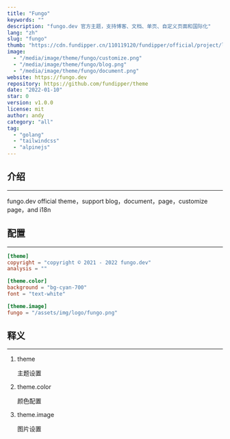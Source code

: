 ```yaml
---
title: "Fungo"
keywords: ""
description: "fungo.dev 官方主题，支持博客、文档、单页、自定义页面和国际化"
lang: "zh"
slug: "fungo"
thumb: "https://cdn.fundipper.cn/110119120/fundipper/official/project/lepu.webp"
image:
  - "/media/image/theme/fungo/customize.png"
  - "/media/image/theme/fungo/blog.png"
  - "/media/image/theme/fungo/document.png"
website: https://fungo.dev
repository: https://github.com/fundipper/theme
date: "2022-01-10"
star: 0
version: v1.0.0
license: mit
author: andy
category: "all"
tag:
  - "golang"
  - "tailwindcss"
  - "alpinejs"
---
```


## 介绍

---

fungo.dev official theme，support blog，document，page，customize page，and i18n

## 配置

---

```toml
[theme]
copyright = "copyright © 2021 - 2022 fungo.dev"
analysis = ""

[theme.color]
background = "bg-cyan-700"
font = "text-white"

[theme.image]
fungo = "/assets/img/logo/fungo.png"
```

## 释义

---

1. theme

   主题设置

2. theme.color

   颜色配置

3. theme.image

   图片设置
